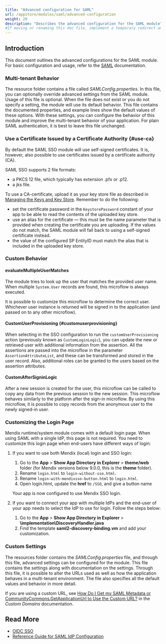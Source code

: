 ```yaml
---
title: "Advanced configuration for SAML"
url: /appstore/modules/saml/advanced-configuration
weight: 20
description: "Describes the advanced configuration for the SAML module"
#If moving or renaming this doc file, implement a temporary redirect and let the respective team know they should update the URL in the product. See Mapping to Products for more details.
---
```


## Introduction

This document outlines the advanced configurations for the SAML module. For basic configuration and usage, refer to the [SAML](/appstore/modules/saml/) documentation.

### Multi-tenant Behavior

The resource folder contains a file called *SAMLConfig.properties*. In this file, you can optionally override advanced settings from the SAML module. Usage of this file is optional. When the file does not exist or you do not specify a setting, the module will use its default behavior.
This file contains the documented properties, and example lines show the default values of these options.
With these settings, you can configure the behavior of this module and improve the multi-tenant behavior of your application. For plain SAML authentication, it is best to leave this file unchanged.

### Use a Certificate Issued by a Certificate Authority {#use-ca}

By default the SAML SSO module will use self-signed certificates. It is, however, also possible to use certificates issued by a certificate authority (CA).

SAML SSO supports 2 file formats:

* a PKCS 12 file, which typically has extension .pfx or .p12.
* a jks file.

To use a CA-certificate, upload it as your key store file as described in [Managing the Keys and Key Store](/appstore/modules/saml/idp-attributes/#keystore).
Remember to do the following:

* set the certificate password in the `KeystorePassword` constant of your app to be able to read the contents of the uploaded key store.
* use an alias for the certificate — this must be the name parameter that is provided when creating the certificate you are uploading. If the values do not match, the SAML module will fall back to using a self-signed certificate instead.
* the value of the configured SP EntityID must match the alias that is included in the uploaded key store.

### Custom Behavior

#### evaluateMultipleUserMatches

The module tries to look up the user that matches the provided user name. When multiple `System.User` records are found, this microflow is always executed.

It is possible to customize this microflow to determine the correct user. Whichever user instance is returned will be signed in to the application (and passed on to any other microflow).

#### CustomUserProvisioning {#customuserprovisioning}

When selecting in the SSO configuration to run the `customUserProvisioning` action (previously known as `CustomLoginLogic`), you can update the new or retrieved user with additional information from the assertion. All the assertions are passed into the microflow in the parameter `AssertionAttributeList`, and these can be transformed and stored in the user record. Also, additional roles can be granted to the users based on the assertion attributes.

#### CustomAfterSigninLogic

After a new session is created for the user, this microflow can be called to copy any data from the previous session to the new session. This microflow behaves similarly to the platform after the sign-in microflow. By using this microflow, it is possible to copy records from the anonymous user to the newly signed-in user.

### Customizing the Login Page

Mendix runtime/system module comes with a default login page. When using SAML with a single IdP, this page is not required.
You need to customize this login page when end-users have different ways of login:

1. If you want to use both Mendix (local) login and SSO login:

    1. Go to the **App** > **Show App Directory in Explorer** > **theme/web** folder (for Mendix versions below 9.0.0, this is the **theme** folder).
    2. Rename `login.html` to `login-without-sso.html`.
    3. Rename `login-with-mendixsso-button.html` to `login.html`.
    4. Open login.html, update the **href** to `/SSO`, and give a button name

    Your app is now configured to use Mendix SSO login.
2. If you want to connect your app with multiple IdPs and the end-user of your app needs to select the IdP to use for login.
    Follow the steps below:

    1. Go to the **App** > **Show App Directory in Explorer** > **\implementation\DiscoveryHandler.java**
    2. Find the template **saml2-discovery-binding.vm** and add your customization.

### Custom Settings

The resources folder contains the *SAMLConfig.properties* file, and through this file, advanced settings can be configured for the module. This file contains the settings along with documentation on the settings. Through this file, it is possible to alter the URLs used as well as how the application behaves in a multi-tenant environment. The file also specifies all the default values and behavior in more detail.

If you are using a custom URL, see [How Do I Get my SAML Metadata or CommunityCommons.GetApplicationUrl to Use the Custom URL?](/developerportal/deploy/custom-domains/#use-custom-url) in the *Custom Domains* documentation.

## Read More

* [OIDC SSO](/appstore/modules/oidc/)
* [Reference Guide for SAML IdP Configuration](/appstore/modules/saml/idp-attributes/)